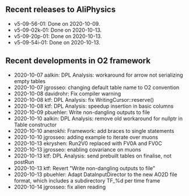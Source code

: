 ## Recent releases to AliPhysics
- v5-09-56-01: Done on 2020-10-09.
- v5-09-02k-01: Done on 2020-10-13.
- v5-09-20p-01: Done on 2020-10-13.
- v5-09-54i-01: Done on 2020-10-13.
## Recent developments in O2 framework
- 2020-10-07 aalkin: DPL Analysis: workaround for arrow not serializing empty tables
- 2020-10-07 jgrosseo: changing default table name to O2<TREE> convention
- 2020-10-08 davidrohr: Fix compiler warning
- 2020-10-08 ktf: DPL Analysis: fix WritingCursor::reserve()
- 2020-10-08 ktf: DPL Analysis: speedup insertion in basic columns
- 2020-10-09 pbuehler: Write non-dangling outputs to file
- 2020-10-10 aalkin: DPL Analysis: remove old workaround for nullptr in Table constructor
- 2020-10-10 anerokhi: Framework: add braces to single statements
- 2020-10-10 jgrosseo: adding example to iterate over muons
- 2020-10-13 ekryshen: Run2V0 replaced with FV0A and FV0C
- 2020-10-13 jgrosseo: enabling covariance on muons
- 2020-10-13 ktf: DPL Analysis: send prebuilt tables on finalise, not postRun
- 2020-10-13 ktf: Revert "Write non-dangling outputs to file"
- 2020-10-13 pbuehler: Adapt DataInputDirector to the new AO2D file format, which includes a subdirectory TF_%d per time frame
- 2020-10-14 jgrosseo: fix alien reading
